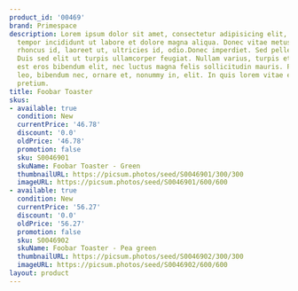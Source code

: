 ```yaml
---
product_id: '00469'
brand: Primespace
description: Lorem ipsum dolor sit amet, consectetur adipisicing elit, sed do eiusmod
  tempor incididunt ut labore et dolore magna aliqua. Donec vitae metus. Cras mi nulla,
  rhoncus id, laoreet ut, ultricies id, odio.Donec imperdiet. Sed pellentesque orci.
  Duis sed elit ut turpis ullamcorper feugiat. Nullam varius, turpis et commodo pharetra,
  est eros bibendum elit, nec luctus magna felis sollicitudin mauris. Praesent orci
  leo, bibendum nec, ornare et, nonummy in, elit. In quis lorem vitae elit consectetuer
  pretium.
title: Foobar Toaster
skus:
- available: true
  condition: New
  currentPrice: '46.78'
  discount: '0.0'
  oldPrice: '46.78'
  promotion: false
  sku: S0046901
  skuName: Foobar Toaster - Green
  thumbnailURL: https://picsum.photos/seed/S0046901/300/300
  imageURL: https://picsum.photos/seed/S0046901/600/600
- available: true
  condition: New
  currentPrice: '56.27'
  discount: '0.0'
  oldPrice: '56.27'
  promotion: false
  sku: S0046902
  skuName: Foobar Toaster - Pea green
  thumbnailURL: https://picsum.photos/seed/S0046902/300/300
  imageURL: https://picsum.photos/seed/S0046902/600/600
layout: product
---
```

